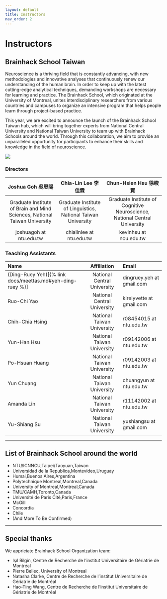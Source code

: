 ```yaml
---
layout: default
title: Instructors
nav_order: 2
---
```


# Instructors

## Brainhack School Taiwan

Neuroscience is a thriving field that is constantly advancing, with new methodologies and innovative analyses that continuously renew our understanding of the human brain. In order to keep up with the latest cutting-edge analytical techniques, demanding workshops are necessary for learning and practice. The Brainhack School, which originated at the University of Montreal, unites interdisciplinary researchers from various countries and campuses to organize an intensive program that helps people learn through project-based practice.

This year, we are excited to announce the launch of the Brainhack School Taiwan hub, which will bring together experts from National Central University and National Taiwan University to team up with Brainhack Schools around the world. Through this collaboration, we aim to provide an unparalleled opportunity for participants to enhance their skills and knowledge in the field of neuroscience.

![](../../assets/school.png)

### Directors

| Joshua Goh 吳恩賜                                                             | Chia-Lin Lee 李佳霖                                                           | Chun-Hsien Hsu 徐峻賢                                                         |
|:--------------------------------------------------------------------------:|:--------------------------------------------------------------------------:|:--------------------------------------------------------------------------:|
| Graduate Institute of Brain and Mind Sciences, National Taiwan University  | Graduate Institute of Linguistics, National Taiwan University              | Graduate Institute of Cognitive Neuroscience, National Central University  |
| joshuagoh at ntu.edu.tw                                                    | chialinlee at ntu.edu.tw                                                   | kevinhsu at ncu.edu.tw                                                     |

### Teaching Assistants

| Name            | Affiliation                 | Email                     |
|:----------------|:---------------------------:|:--------------------------|
| (Ding-Ruey Yeh)[{% link docs/meettas.md#yeh-ding-ruey %}]   | National Central University | dingruey.yeh at gmail.com |
| Ruo-Chi Yao     | National Central University | kireiyvette at gmail.com  |
| Chih-Chia Hsing | National Taiwan University  | r08454015 at ntu.edu.tw   |
| Yun-Han Hsu     | National Taiwan University  | r09142006 at ntu.edu.tw   |
| Po-Hsuan Huang  | National Taiwan University  | r09142003 at ntu.edu.tw   |
| Yun Chuang      | National Taiwan University  | chuangyun at ntu.edu.tw   |
| Amanda Lin      | National Taiwan University  | r11142002 at ntu.edu.tw   |
| Yu-Shiang Su    | National Taiwan University  | yushiangsu at gmail.com   |

---

## List of Brainhack School around the world
- NTU/ICNNCU,Taipei/Taoyuan,Taiwan
- Universidad de la Republica,Montevideo,Uruguay
- Humai,Buenos Aires,Argentina
- Polytechnique Montreal,Montreal,Canada
- University of Montreal,Montreal,Canada
- TMU/CAMH,Toronto,Canada
- Université de Paris Cité,Paris,France
- McGill
- Concordia
- Chile
- (And More To Be Confirmed)

---

## Special thanks
We appriciate Brainhack School Organization team:
- Işıl Bilgin, Centre de Recherche de l’institut Universitaire de Gériatrie de Montréal
- Pierre Bellec, University of Montreal 
- Natasha Clarke, Centre de Recherche de l’institut Universitaire de Gériatrie de Montréal
- Hao-Ting Wang, Centre de Recherche de l’institut Universitaire de Gériatrie de Montréal
